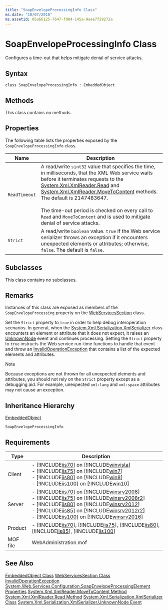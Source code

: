 ```yaml
---
title: "SoapEnvelopeProcessingInfo Class"
ms.date: "10/07/2016"
ms.assetid: 05a66125-7647-f904-145a-9aae7f29272a
---
```

# SoapEnvelopeProcessingInfo Class
Configures a time-out that helps mitigate denial of service attacks.  
  
## Syntax  
  
```vbs  
class SoapEnvelopeProcessingInfo : EmbeddedObject  
```  
  
## Methods  
 This class contains no methods.  
  
## Properties  
 The following table lists the properties exposed by the `SoapEnvelopeProcessingInfo` class.  
  
|Name|Description|  
|----------|-----------------|  
|`ReadTimeout`|A read/write `sint32` value that specifies the time, in milliseconds, that the XML Web service waits before it terminates requests to the [System.Xml.XmlReader.Read](https://go.microsoft.com/fwlink/?LinkId=70965) and [System.Xml.XmlReader.MoveToContent](https://go.microsoft.com/fwlink/?LinkId=70966) methods. The default is 2147483647.<br /><br /> The time-out period is checked on every call to `Read` and `MoveToContent` and is used to mitigate denial of service attacks.|  
|`Strict`|A read/write `boolean` value. `true` if the Web service serializer throws an exception if it encounters unexpected elements or attributes; otherwise, `false`. The default is `false`.|  
  
## Subclasses  
 This class contains no subclasses.  
  
## Remarks  
 Instances of this class are exposed as members of the `SoapEnvelopeProcessing` property on the [WebServicesSection](../wmi-provider/webservicessection-class.md) class.  
  
 Set the `Strict` property to `true` in order to help debug interoperation scenarios. In general, when the [System.Xml.Serialization.XmlSerializer](https://go.microsoft.com/fwlink/?LinkId=70923) class encounters an element or attribute that it does not expect, it raises an [UnknownNode](https://go.microsoft.com/fwlink/?LinkId=70964) event and continues processing. Setting the `Strict` property to `true` instructs the Web service run-time functions to handle that event and throw an [InvalidOperationException](https://go.microsoft.com/fwlink/?LinkId=66612) that contains a list of the expected elements and attributes.  
  
> [!NOTE]
>  Because exceptions are not thrown for all unexpected elements and attributes, you should not rely on the `Strict` property except as a debugging aid. For example, unexpected `xml:lang` and `xml:space` attributes may not cause an exception.  
  
## Inheritance Hierarchy  
 [EmbeddedObject](../wmi-provider/embeddedobject-class.md)  
  
 `SoapEnvelopeProcessingInfo`  
  
## Requirements  
  
|Type|Description|  
|----------|-----------------|  
|Client|-   [!INCLUDE[iis70](../wmi-provider/includes/iis70-md.md)] on [!INCLUDE[winvista](../wmi-provider/includes/winvista-md.md)]<br />-   [!INCLUDE[iis75](../wmi-provider/includes/iis75-md.md)] on [!INCLUDE[win7](../wmi-provider/includes/win7-md.md)]<br />-   [!INCLUDE[iis80](../wmi-provider/includes/iis80-md.md)] on [!INCLUDE[win8](../wmi-provider/includes/win8-md.md)]<br />-   [!INCLUDE[iis100](../wmi-provider/includes/iis100-md.md)] on [!INCLUDE[win10](../wmi-provider/includes/win10-md.md)]|  
|Server|-   [!INCLUDE[iis70](../wmi-provider/includes/iis70-md.md)] on [!INCLUDE[winsrv2008](../wmi-provider/includes/winsrv2008-md.md)]<br />-   [!INCLUDE[iis75](../wmi-provider/includes/iis75-md.md)] on [!INCLUDE[winsrv2008r2](../wmi-provider/includes/winsrv2008r2-md.md)]<br />-   [!INCLUDE[iis80](../wmi-provider/includes/iis80-md.md)] on [!INCLUDE[winsrv2012](../wmi-provider/includes/winsrv2012-md.md)]<br />-   [!INCLUDE[iis85](../wmi-provider/includes/iis85-md.md)] on [!INCLUDE[winsrv2012r2](../wmi-provider/includes/winsrv2012r2-md.md)]<br />-   [!INCLUDE[iis100](../wmi-provider/includes/iis100-md.md)] on [!INCLUDE[winsrv2016](../wmi-provider/includes/winsrv2016-md.md)]|  
|Product|-   [!INCLUDE[iis70](../wmi-provider/includes/iis70-md.md)], [!INCLUDE[iis75](../wmi-provider/includes/iis75-md.md)], [!INCLUDE[iis80](../wmi-provider/includes/iis80-md.md)], [!INCLUDE[iis85](../wmi-provider/includes/iis85-md.md)], [!INCLUDE[iis100](../wmi-provider/includes/iis100-md.md)]|  
|MOF file|WebAdministration.mof|  
  
## See Also  
 [EmbeddedObject Class](../wmi-provider/embeddedobject-class.md)
 [WebServicesSection Class](../wmi-provider/webservicessection-class.md)
 [InvalidOperationException](https://go.microsoft.com/fwlink/?LinkId=66612)
 [System.Web.Services.Configuration.SoapEnvelopeProcessingElement Properties](https://go.microsoft.com/fwlink/?LinkId=70967)
 [System.Xml.XmlReader.MoveToContent Method](https://go.microsoft.com/fwlink/?LinkId=70966)
 [System.Xml.XmlReader.Read Method](https://go.microsoft.com/fwlink/?LinkId=70965)
 [System.Xml.Serialization.XmlSerializer Class](https://go.microsoft.com/fwlink/?LinkId=70923)
 [System.Xml.Serialization.XmlSerializer.UnknownNode Event](https://go.microsoft.com/fwlink/?LinkId=70964)
